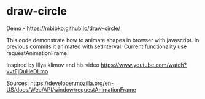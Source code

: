 # draw-circle

Demo - https://mbibko.github.io/draw-circle/

This code demonstrate how to animate shapes in browser with javascript. In previous commits it animated with setInterval. Current functionality use requestAnimationFrame.

Inspired by Illya klimov and his video https://www.youtube.com/watch?v=tFjDuHeDLmo

Sources:
https://developer.mozilla.org/en-US/docs/Web/API/window/requestAnimationFrame
